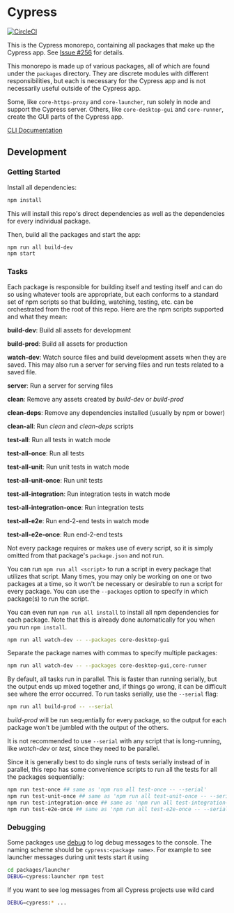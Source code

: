# Cypress

[![CircleCI](https://circleci.com/gh/cypress-io/cypress-monorepo.svg?style=svg&circle-token=ad2c9212a3dc5b80fe92c8780b2533be1ef42d7e)](https://circleci.com/gh/cypress-io/cypress-monorepo)

This is the Cypress monorepo, containing all packages that make up the Cypress app. See [Issue #256](https://github.com/cypress-io/cypress/issues/256) for details.

This monorepo is made up of various packages, all of which are found under the `packages` directory. They are discrete modules with different responsibilities, but each is necessary for the Cypress app and is not necessarily useful outside of the Cypress app.

Some, like `core-https-proxy` and `core-launcher`, run solely in node and support the Cypress server. Others, like `core-desktop-gui` and `core-runner`, create the GUI parts of the Cypress app.

[CLI Documentation](https://on.cypress.io/cli)

## Development

### Getting Started

Install all dependencies:

```bash
npm install
```

This will install this repo's direct dependencies as well as the dependencies for every individual package.

Then, build all the packages and start the app:

```bash
npm run all build-dev
npm start
```


### Tasks

Each package is responsible for building itself and testing itself and can do so using whatever tools are appropriate, but each conforms to a standard set of npm scripts so that building, watching, testing, etc. can be orchestrated from the root of this repo. Here are the npm scripts supported and what they mean:

**build-dev**: Build all assets for development

**build-prod**: Build all assets for production

**watch-dev**: Watch source files and build development assets when they are saved. This may also run a server for serving files and run tests related to a saved file.

**server**: Run a server for serving files

**clean**: Remove any assets created by *build-dev* or *build-prod*

**clean-deps**: Remove any dependencies installed (usually by npm or bower)

**clean-all**: Run *clean* and *clean-deps* scripts

**test-all**: Run all tests in watch mode

**test-all-once**: Run all tests

**test-all-unit**: Run unit tests in watch mode

**test-all-unit-once**: Run unit tests

**test-all-integration**: Run integration tests in watch mode

**test-all-integration-once**: Run integration tests

**test-all-e2e**: Run end-2-end tests in watch mode

**test-all-e2e-once**: Run end-2-end tests

Not every package requires or makes use of every script, so it is simply omitted from that package's `package.json` and not run.

You can run `npm run all <script>` to run a script in every package that utilizes that script. Many times, you may only be working on one or two packages at a time, so it won't be necessary or desirable to run a script for every package. You can use the `--packages` option to specify in which package(s) to run the script.

You can even run `npm run all install` to install all npm dependencies for each package. Note that this is already done automatically for you when you run `npm install`.

```bash
npm run all watch-dev -- --packages core-desktop-gui
```

Separate the package names with commas to specify multiple packages:

```bash
npm run all watch-dev -- --packages core-desktop-gui,core-runner
```

By default, all tasks run in parallel. This is faster than running serially, but the output ends up mixed together and, if things go wrong, it can be difficult see where the error occurred. To run tasks serially, use the `--serial` flag:


```bash
npm run all build-prod -- --serial
```

*build-prod* will be run sequentially for every package, so the output for each package won't be jumbled with the output of the others.

It is not recommended to use `--serial` with any script that is long-running, like *watch-dev* or *test*, since they need to be parallel.

Since it is generally best to do single runs of tests serially instead of in parallel, this repo has some convenience scripts to run all the tests for all the packages sequentially:

```bash
npm run test-once ## same as 'npm run all test-once -- --serial'
npm run test-unit-once ## same as 'npm run all test-unit-once -- --serial'
npm run test-integration-once ## same as 'npm run all test-integration-once -- --serial'
npm run test-e2e-once ## same as 'npm run all test-e2e-once -- --serial'
```

### Debugging

Some packages use [debug](https://github.com/visionmedia/debug#readme) to
log debug messages to the console. The naming scheme should be
`cypress:<package name>`. For example to see launcher messages during unit
tests start it using

```bash
cd packages/launcher
DEBUG=cypress:launcher npm test
```

If you want to see log messages from all Cypress projects use wild card

```bash
DEBUG=cypress:* ...
```
